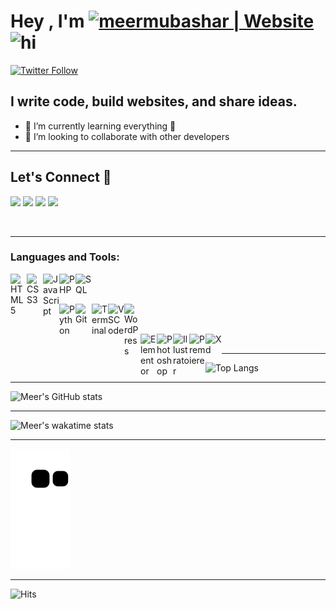 # Hey , I'm [<img alt="meermubashar | Website" width="300px" src="https://user-images.githubusercontent.com/36998183/136440688-4fcc8126-8054-4e97-aee9-a4ef12aa8af5.png">][website] <img src="https://user-images.githubusercontent.com/1303154/88677602-1635ba80-d120-11ea-84d8-d263ba5fc3c0.gif" width="28px" alt="hi">

[![Twitter Follow](https://img.shields.io/twitter/follow/meermubashar?color=1DA1F2&logo=twitter&style=for-the-badge)](https://twitter.com/intent/follow?original_referer=https%3A%2F%2Fgithub.com%2Fmeermubashar&screen_name=meermubashar)

## I write code, build websites, and share ideas.

- 🌱 I’m currently learning everything 🤣
- 👯 I’m looking to collaborate with other developers
---
## Let's Connect 🔗

[![](https://img.shields.io/badge/linkedin-%230077B5.svg?&style=for-the-badge&logo=linkedin&logoColor=white)](https://www.linkedin.com/in/meermubashar/)
[![](https://img.shields.io/badge/twitter-%230077B5.svg?&style=for-the-badge&logo=twitter&logoColor=white&color=00acee)](https://twitter.com/meermubashar) 
[![](https://img.shields.io/badge/instagram-%230077B5.svg?&style=for-the-badge&logo=instagram&logoColor=white&color=8a3ab9)](https://www.instagram.com/meermubashar/)
[![](https://img.shields.io/badge/facebook-%230077B5.svg?&style=for-the-badge&logo=facebook&logoColor=white&color=3b5998)](https://www.facebook.com/meermubasharofficial/)

<br />

---

### Languages and Tools:

<img align="left" alt="HTML5" width="26px" src="https://user-images.githubusercontent.com/36998183/135925505-92448181-d3fe-4cbc-b87a-c830d624439b.png" />
<img align="left" alt="CSS3" width="26px" src=
"https://user-images.githubusercontent.com/36998183/135925954-0884f938-b474-46d4-a0ab-16215aff4721.png" />
<img align="left" alt="JavaScript" width="26px" src="https://user-images.githubusercontent.com/36998183/135926036-3cdc1bb0-ee36-410e-9eb4-a2648336b9fe.png" />
<img align="left" alt="PHP" width="26px" src="https://user-images.githubusercontent.com/36998183/135926164-f8907f52-a328-4a42-8c3f-d74157defb12.png" />
<img align="left" alt="SQL" width="26" src="https://user-images.githubusercontent.com/36998183/135926220-358427b8-e17c-4efa-8fea-dd670f806770.png" />

<br /> <br />

<img align="left" alt="Python" width="26px" src="https://user-images.githubusercontent.com/36998183/135926744-d489bbbd-87eb-4a9e-8f78-5ec4f643d435.png" />
<img align="left" alt="Git" width="26px" src="https://user-images.githubusercontent.com/36998183/135926818-acfc5ff9-70be-4cac-bd0b-de16f1e1cd28.png" />
<img align="left" alt="Terminal" width="26px" src="https://user-images.githubusercontent.com/36998183/136107469-8f973703-271b-40c5-93cb-d1c590ce0037.png" />
<img align="left" alt="VSCode" width="26px" src="https://user-images.githubusercontent.com/36998183/135926909-6231156c-5e38-4463-ad43-211e20162ebf.png" />
<img align="left" alt="WordPress" width="26px" src="https://user-images.githubusercontent.com/36998183/135926960-72259577-506c-4034-8478-7ea6f2bfd226.png" />

<br /> <br />

<img align="left" alt="Elementor" width="26px" src="https://user-images.githubusercontent.com/36998183/135927006-1b44facc-1d9c-4a83-969c-9f62eb6d50f2.png" />
<img align="left" alt="Photoshop" width="26px" src="https://user-images.githubusercontent.com/36998183/135927050-0a8a2ce7-352d-4274-be0f-e80f4cd6d251.png" />
<img align="left" alt="Illustrator" width="26px" src="https://user-images.githubusercontent.com/36998183/135927081-285b5ec6-fe87-4fe7-812f-fe77ce29562b.png" />
<img align="left" alt="Premiere" width="26px" src="https://user-images.githubusercontent.com/36998183/135927113-d69d30b2-9e86-4a0d-98c0-d5dc50e1af22.png" />
<img align="left" alt="Xd" width="26px" src="https://user-images.githubusercontent.com/36998183/135927160-9163f642-7097-450d-9494-7cb93f8637b0.png" />

<br />

---

![Top Langs](https://github-readme-stats.vercel.app/api/top-langs/?username=meermubashar&layout=compact&theme=radical)

---

![Meer's GitHub stats](https://github-readme-stats.vercel.app/api?username=meermubashar&show_icons=true&theme=radical)

---

![Meer's wakatime stats](https://github-readme-stats.vercel.app/api/wakatime?username=meermubashar&theme=radical)

---

![snake gif](https://github.com/meermubashar/meermubashar/blob/output/github-contribution-grid-snake.svg)

---

![Hits](https://hits.link/hits?url=https://github.com/meermubashar&bgRight=002d41&label=Visits)

[website]: https://meermubashar.com?target=_blank 
[twitter]: https://twitter.com/meermubashar?target=_blank 
[instagram]: https://www.instagram.com/meermubashar/?target=_blank 
[linkedin]: https://www.linkedin.com/in/meermubashar/?target=_blank 
[facebook]: https://www.facebook.com/MeerMubasharOfficial/?target=_blank 
